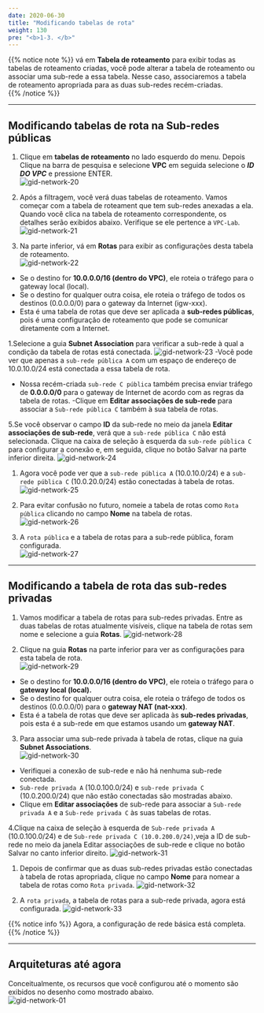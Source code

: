 ```yaml
---
date: 2020-06-30
title: "Modificando tabelas de rota"  
weight: 130
pre: "<b>1-3. </b>"
---
```

  
{{% notice note %}}
vá em **Tabela de roteamento** para exibir todas as tabelas de roteamento criadas, você pode alterar a tabela de roteamento ou associar uma sub-rede a essa tabela. Nesse caso, associaremos a tabela de roteamento apropriada para as duas sub-redes recém-criadas.  
{{% /notice %}}
  
----
  
##  Modificando tabelas de rota na **Sub-redes públicas** 
  
1. Clique em **tabelas de roteamento** no lado esquerdo do menu. Depois Clique na barra de pesquisa e selecione **VPC**  em seguida selecione o ***ID DO VPC*** e pressione ENTER.  
![gid-network-20](/images/network/gid-network-20.png)
  
1. Após a filtragem, você verá duas tabelas de roteamento. Vamos começar com a tabela de roteament que tem sub-redes anexadas a ela. Quando você clica na tabela de roteamento correspondente, os detalhes serão exibidos abaixo. Verifique se ele pertence a `VPC-Lab`.  
![gid-network-21](/images/network/gid-network-21.png)
  
3. Na parte inferior, vá em **Rotas** para exibir as configurações desta tabela de roteamento.  
![gid-network-22](/images/network/gid-network-22.png)
- Se o destino for **10.0.0.0/16 (dentro do VPC)**, ele roteia o tráfego para o gateway local (local).
- Se o destino for qualquer outra coisa, ele roteia o tráfego de todos os destinos (0.0.0.0/0) para o gateway da Internet (igw-xxx).
- Esta é uma tabela de rotas que deve ser aplicada a **sub-redes públicas**, pois é uma configuração de roteamento que pode se comunicar diretamente com a Internet.
  
1.Selecione a guia **Subnet Association** para verificar a sub-rede à qual a condição da tabela de rotas está conectada. 
![gid-network-23](/images/network/gid-network-23.png)
-Você pode ver que apenas a `sub-rede pública A` com um espaço de endereço de 10.0.10.0/24 está conectada a essa tabela de rota. 
- Nossa recém-criada `sub-rede C pública` também precisa enviar tráfego de **0.0.0.0/0** para o gateway de Internet de acordo com as regras da tabela de rotas.
-Clique em **Editar associações de sub-rede** para associar a `Sub-rede pública C` também à sua tabela de rotas. 
  
5.Se você observar o campo **ID** da sub-rede no meio da janela **Editar associações de sub-rede**, verá que a `sub-rede pública C` não está selecionada. Clique na caixa de seleção à esquerda da `sub-rede pública C` para configurar a conexão e, em seguida, clique no botão Salvar na parte inferior direita.
![gid-network-24](/images/network/gid-network-24.png)
  
1. Agora você pode ver que a `sub-rede pública A` (10.0.10.0/24) e a `sub-rede pública C` (10.0.20.0/24) estão conectadas à tabela de rotas.
![gid-network-25](/images/network/gid-network-25.png)
  
7. Para evitar confusão no futuro, nomeie a tabela de rotas como `Rota pública` clicando no campo **Nome** na tabela de rotas.  
![gid-network-26](/images/network/gid-network-26.png)
  
8. A `rota pública` e a tabela de rotas para a sub-rede pública, foram configurada.  
![gid-network-27](/images/network/gid-network-27.png)
  
----
  
## Modificando a tabela de rota das **sub-redes privadas**
  
1. Vamos modificar a tabela de rotas para sub-redes privadas.
Entre as duas tabelas de rotas atualmente visíveis, clique na tabela de rotas sem nome e selecione a guia **Rotas**. 
![gid-network-28](/images/network/gid-network-28.png)
  
2. Clique na guia **Rotas** na parte inferior para ver as configurações para esta tabela de rota.  
![gid-network-29](/images/network/gid-network-29.png)
- Se o destino for **10.0.0.0/16 (dentro do VPC)**, ele roteia o tráfego para o **gateway local (local).**
- Se o destino for qualquer outra coisa, ele roteia o tráfego de todos os destinos (0.0.0.0/0) para o **gateway NAT (nat-xxx)**.  
- Esta é a tabela de rotas que deve ser aplicada às **sub-redes privadas**, pois esta é a sub-rede em que estamos usando um **gateway NAT**. 
  
3. Para associar uma sub-rede privada à tabela de rotas, clique na guia **Subnet Associations**.  
![gid-network-30](/images/network/gid-network-30.png)
- Verifiquei a conexão de sub-rede e não há nenhuma sub-rede conectada.
- `Sub-rede privada A` (10.0.100.0/24) e `sub-rede privada C` (10.0.200.0/24) que não estão conectadas são mostradas abaixo. 
- Clique em **Editar associações** de sub-rede para associar a `Sub-rede privada A` e a `Sub-rede privada C` às suas tabelas de rotas.
  
4.Clique na caixa de seleção à esquerda de `Sub-rede privada A` (10.0.100.0/24) e de `Sub-rede privada C (10.0.200.0/24)`,veja a ID de sub-rede no meio da janela Editar associações de sub-rede e clique no botão Salvar no canto inferior direito.
![gid-network-31](/images/network/gid-network-31.png)
  
1. Depois de confirmar que as duas sub-redes privadas estão conectadas à tabela de rotas apropriada, clique no campo **Nome** para nomear a tabela de rotas como `Rota privada`. 
![gid-network-32](/images/network/gid-network-32.png)
  
6. A `rota privada`, a tabela de rotas para a sub-rede privada, agora está configurada. 
![gid-network-33](/images/network/gid-network-33.png)
  
{{% notice info %}}
Agora, a configuração de rede básica está completa.  
{{% /notice %}}
  
----
  
## Arquiteturas até agora
Conceitualmente, os recursos que você configurou até o momento são exibidos no desenho como mostrado abaixo.  
![gid-network-01](/images/network/gid-network-01.svg)
